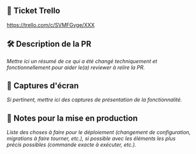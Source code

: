 ## 🧾 Ticket Trello
https://trello.com/c/SVMFGvge/XXX

## 🛠 Description de la PR
_Mettre ici un résumé de ce qui a été changé techniquement et fonctionnellement pour aider le(a) reviewer à relire la PR._

## 📸 Captures d'écran
_Si pertinent, mettre ici des captures de présentation de la fonctionnalité._

## 🚨 Notes pour la mise en production
_Liste des choses à faire pour le déploiement (changement de configuration, migrations à faire tourner, etc.), si possible avec les éléments les plus précis possibles (commande exacte à exécuter, etc.)._